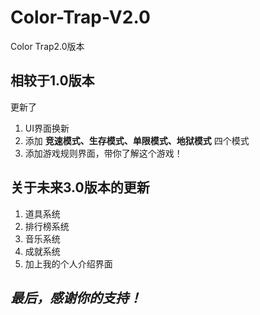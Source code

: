 # Color-Trap-V2.0
Color Trap2.0版本
## 相较于1.0版本
更新了
1. UI界面换新
2. 添加 **竞速模式、生存模式、单限模式、地狱模式** 四个模式
3. 添加游戏规则界面，带你了解这个游戏！

## 关于未来3.0版本的更新
1. 道具系统
2. 排行榜系统
3. 音乐系统
4. 成就系统
5. 加上我的个人介绍界面

## _最后，感谢你的支持！_
